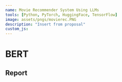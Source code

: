```yaml
---
name: Movie Recommender System Using LLMs
tools: [Python, PyTorch, HuggingFace, TensorFlow]
image: assets/pngs/movierec.PNG
description: "Insert from proposal"
custom_js: 
---
```



# BERT
## Report

